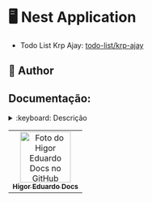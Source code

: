 # :desktop_computer: Nest Application

- Todo List Krp Ajay: [todo-list/krp-ajay](https://github.com/higoreduardodocs/nest-application/tree/todo-list/krp-ajay)

## :unicorn: Author

## Documentação:

<details>
<summary>:keyboard: Descrição</summary>

**:mailbox_with_no_mail: Comandos**

    ```
    nest new <project-name>
    nest generate module <module-name>
    nest generate service <service-name>
    nest generate controller <controller-name>
    ```

</details>

<table>
  <tr>
    <td align="center">
      <a href="https://github.com/higoreduardodocs">
        <img src="https://avatars.githubusercontent.com/u/143645475?v=4" width="100px;" alt="Foto do Higor Eduardo Docs no GitHub"/><br>
        <sub>
          <b>Higor Eduardo Docs</b>
        </sub>
      </a>
    </td>
  </tr>
</table>
